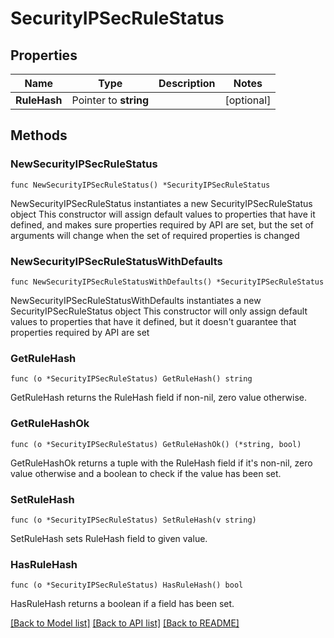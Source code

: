 # SecurityIPSecRuleStatus

## Properties

Name | Type | Description | Notes
------------ | ------------- | ------------- | -------------
**RuleHash** | Pointer to **string** |  | [optional] 

## Methods

### NewSecurityIPSecRuleStatus

`func NewSecurityIPSecRuleStatus() *SecurityIPSecRuleStatus`

NewSecurityIPSecRuleStatus instantiates a new SecurityIPSecRuleStatus object
This constructor will assign default values to properties that have it defined,
and makes sure properties required by API are set, but the set of arguments
will change when the set of required properties is changed

### NewSecurityIPSecRuleStatusWithDefaults

`func NewSecurityIPSecRuleStatusWithDefaults() *SecurityIPSecRuleStatus`

NewSecurityIPSecRuleStatusWithDefaults instantiates a new SecurityIPSecRuleStatus object
This constructor will only assign default values to properties that have it defined,
but it doesn't guarantee that properties required by API are set

### GetRuleHash

`func (o *SecurityIPSecRuleStatus) GetRuleHash() string`

GetRuleHash returns the RuleHash field if non-nil, zero value otherwise.

### GetRuleHashOk

`func (o *SecurityIPSecRuleStatus) GetRuleHashOk() (*string, bool)`

GetRuleHashOk returns a tuple with the RuleHash field if it's non-nil, zero value otherwise
and a boolean to check if the value has been set.

### SetRuleHash

`func (o *SecurityIPSecRuleStatus) SetRuleHash(v string)`

SetRuleHash sets RuleHash field to given value.

### HasRuleHash

`func (o *SecurityIPSecRuleStatus) HasRuleHash() bool`

HasRuleHash returns a boolean if a field has been set.


[[Back to Model list]](../README.md#documentation-for-models) [[Back to API list]](../README.md#documentation-for-api-endpoints) [[Back to README]](../README.md)


